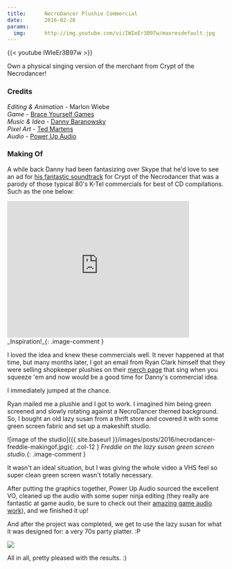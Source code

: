 ```yaml
---
title:      NecroDancer Plushie Commercial
date:       2016-02-28
params:
  img:      http://img.youtube.com/vi/IWIeEr3B97w/maxresdefault.jpg
---
```


{{< youtube IWIeEr3B97w >}}

Own a physical singing version of the merchant from Crypt of the Necrodancer!

### Credits  
_Editing & Animation_ - Marlon Wiebe  
_Game_ - [Brace Yourself Games][b460ed20]  
_Music & Idea_ - [Danny Baranowsky][c90e69f8]  
_Pixel Art_ - [Ted Martens][6fdb26d6]  
_Audio_ - [Power Up Audio][0b32b55b]  

  [0b32b55b]: powerupaudio.com "Power Up Audio"
  [6fdb26d6]: https://twitter.com/ted_martens "Ted Martens on Twitter"
  [c90e69f8]: https://dbsoundworks.bandcamp.com "Danny Baranowsky on Bandcamp"
  [b460ed20]: http://braceyourselfgames.com "Brace Yourself Games"


### Making Of

A while back Danny had been fantasizing over Skype that he'd love to see an ad for [his fantastic soundtrack][615eba31] for Crypt of the Necrodancer that was a parody of those typical 80's K-Tel commercials for best of CD compilations.  Such as the one below:

  [615eba31]: https://dbsoundworks.bandcamp.com/album/crypt-of-the-necrodancer-ost "NecroDancer OST"

<div class="video-splash">
<iframe width="420" height="315" src="https://www.youtube.com/embed/gVx5f9RoBYs" frameborder="0" allowfullscreen></iframe>
</div>  
_Inspiration!_{: .image-comment }

I loved the idea and knew these commercials well.  It never happened at that time, but many months later, I got an email from Ryan Clark himself that they were selling shopkeeper plushies on their [merch page][261f04ca] that sing when you squeeze 'em and now would be a good time for Danny's commercial idea.

  [261f04ca]: http://necrodancer.com/merch/ "NecroDancer Merch"

I immediately jumped at the chance.

Ryan mailed me a plushie and I got to work.  I imagined him being green screened and slowly rotating against a NecroDancer themed background.  So, I bought an old lazy susan from a thrift store and covered it with some green screen fabric and set up a makeshift studio.

![image of the studio]({{ site.baseurl }}/images/posts/2016/necrodancer-freddie-makingof.jpg){: .col-12 }
_Freddie on the lazy susan green screen studio._{: .image-comment }

It wasn't an ideal situation, but I was giving the whole video a VHS feel so super clean green screen wasn't totally necessary.  

After putting the graphics together, Power Up Audio sourced the excellent VO, cleaned up the audio with some super ninja editing (they really are fantastic at game audio, be sure to check out their [amazing game audio work][4e1ae63f]), and we finished it up!

  [4e1ae63f]: http://powerupaudio.com "Power Up Audio Website"

And after the project was completed, we get to use the lazy susan for what it was designed for: a very 70s party platter. :P

<div class="center">
<img src="{{ site.baseurl }}/images/posts/2016/necrodancer-lazy-susan.jpg"></img>
</div>

All in all, pretty pleased with the results. :)
